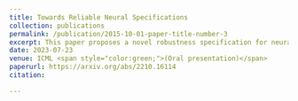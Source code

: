 ```yaml
---
title: Towards Reliable Neural Specifications
collection: publications
permalink: /publication/2015-10-01-paper-title-number-3
excerpt: This paper proposes a novel robustness specification for neural networks. Unlike canonical specifications where pre-conditions are defined as constraints on the neural network input, the specification used in this paper are defined as particular activation patterns. The paper presents a strategy to extract activation patterns, shows how the specification can be checked with existing verifiers, and how this specification achieves better coverage of the test set.
date: 2023-07-23
venue: ICML <span style="color:green;">(Oral presentation)</span>
paperurl: https://arxiv.org/abs/2210.16114
citation: 

---
```



